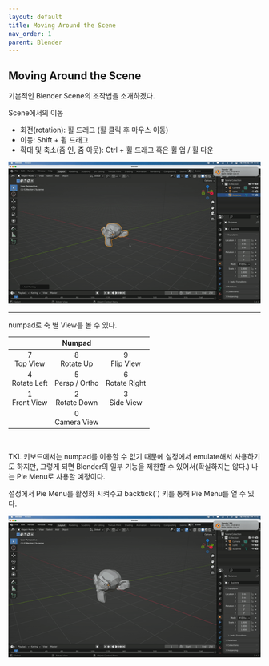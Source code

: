 ```yaml
---
layout: default
title: Moving Around the Scene
nav_order: 1
parent: Blender
---
```


## Moving Around the Scene

기본적인 Blender Scene의 조작법을 소개하겠다.

Scene에서의 이동

- 회전(rotation): 휠 드래그 (휠 클릭 후 마우스 이동)
- 이동: Shift + 휠 드래그
- 확대 및 축소(줌 인, 줌 아웃): Ctrl + 휠 드래그 혹은 휠 업 / 휠 다운

![result](./img/01/01.gif)

---

numpad로 축 별 View를 볼 수 있다.

|                   |       Numpad        |                    |
| :---------------: | :-----------------: | :----------------: |
|  7<br/>Top View   |   8<br/>Rotate Up   |  9<br/>Flip View   |
| 4<br/>Rotate Left | 5<br/>Persp / Ortho | 6<br/>Rotate Right |
| 1<br/>Front View  |  2<br/>Rotate Down  |  3<br/>Side View   |
|                   |  0<br/>Camera View  |                    |

<br/>

TKL 키보드에서는 numpad를 이용할 수 없기 때문에 설정에서 emulate해서 사용하기도 하지만, 그렇게 되면 Blender의 일부 기능을 제한할 수 있어서(확실하지는 않다.) 나는 Pie Menu로 사용할 예정이다.

설정에서 Pie Menu를 활성화 시켜주고 backtick(\`) 키를 통해 Pie Menu를 열 수 있다.

![result](./img/01/02.gif)
